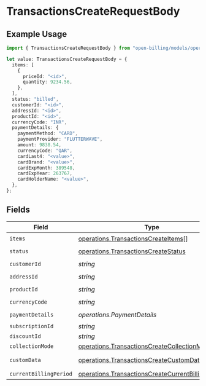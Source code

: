 # TransactionsCreateRequestBody

## Example Usage

```typescript
import { TransactionsCreateRequestBody } from "open-billing/models/operations";

let value: TransactionsCreateRequestBody = {
  items: [
    {
      priceId: "<id>",
      quantity: 9234.56,
    },
  ],
  status: "billed",
  customerId: "<id>",
  addressId: "<id>",
  productId: "<id>",
  currencyCode: "INR",
  paymentDetails: {
    paymentMethod: "CARD",
    paymentProvider: "FLUTTERWAVE",
    amount: 9838.54,
    currencyCode: "QAR",
    cardLast4: "<value>",
    cardBrand: "<value>",
    cardExpMonth: 389548,
    cardExpYear: 263767,
    cardHolderName: "<value>",
  },
};
```

## Fields

| Field                                                                                                                  | Type                                                                                                                   | Required                                                                                                               | Description                                                                                                            |
| ---------------------------------------------------------------------------------------------------------------------- | ---------------------------------------------------------------------------------------------------------------------- | ---------------------------------------------------------------------------------------------------------------------- | ---------------------------------------------------------------------------------------------------------------------- |
| `items`                                                                                                                | [operations.TransactionsCreateItems](../../models/operations/transactionscreateitems.md)[]                             | :heavy_check_mark:                                                                                                     | N/A                                                                                                                    |
| `status`                                                                                                               | [operations.TransactionsCreateStatus](../../models/operations/transactionscreatestatus.md)                             | :heavy_check_mark:                                                                                                     | N/A                                                                                                                    |
| `customerId`                                                                                                           | *string*                                                                                                               | :heavy_check_mark:                                                                                                     | N/A                                                                                                                    |
| `addressId`                                                                                                            | *string*                                                                                                               | :heavy_check_mark:                                                                                                     | N/A                                                                                                                    |
| `productId`                                                                                                            | *string*                                                                                                               | :heavy_check_mark:                                                                                                     | N/A                                                                                                                    |
| `currencyCode`                                                                                                         | *string*                                                                                                               | :heavy_check_mark:                                                                                                     | N/A                                                                                                                    |
| `paymentDetails`                                                                                                       | *operations.PaymentDetails*                                                                                            | :heavy_check_mark:                                                                                                     | N/A                                                                                                                    |
| `subscriptionId`                                                                                                       | *string*                                                                                                               | :heavy_minus_sign:                                                                                                     | N/A                                                                                                                    |
| `discountId`                                                                                                           | *string*                                                                                                               | :heavy_minus_sign:                                                                                                     | N/A                                                                                                                    |
| `collectionMode`                                                                                                       | [operations.TransactionsCreateCollectionMode](../../models/operations/transactionscreatecollectionmode.md)             | :heavy_minus_sign:                                                                                                     | N/A                                                                                                                    |
| `customData`                                                                                                           | [operations.TransactionsCreateCustomData](../../models/operations/transactionscreatecustomdata.md)                     | :heavy_minus_sign:                                                                                                     | Any valid JSON value                                                                                                   |
| `currentBillingPeriod`                                                                                                 | [operations.TransactionsCreateCurrentBillingPeriod](../../models/operations/transactionscreatecurrentbillingperiod.md) | :heavy_minus_sign:                                                                                                     | N/A                                                                                                                    |